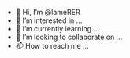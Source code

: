 - 👋 Hi, I’m @lameRER
- 👀 I’m interested in ...
- 🌱 I’m currently learning ...
- 💞️ I’m looking to collaborate on ...
- 📫 How to reach me ...

<!---
lameRER/lameRER is a ✨ special ✨ repository because its `README.md` (this file) appears on your GitHub profile.
You can click the Preview link to take a look at your changes.
--->
